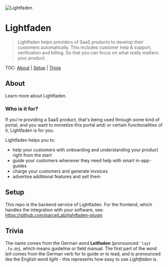 ![Lightfaden](https://github.com/parcelLab/lightfaden/blob/master/lightfaden.png?raw=true)

# Lightfaden

> Lightfaden helps providers of SaaS products to develop their customers automatically. This includes customer help & support, verification and billing. So that you can focus on what really matters: your product.

TOC: [About](#about) | [Setup](#setup) | [Trivia](#trivia)

## About

Learn more about Lightfaden.

### Who is it for?

If you're providing a SaaS product, that's being used through some kind of portal, and you want to monetize this portal and/ or certain functionalities of it, Lightfaden is for you.

Lightfaden helps you to:

* help your customers with onboarding and understanding your product right from the start
* guide your customers whenever they need help with smart in-app-guides
* charge your customers and generate invoices
* advertise additional features and sell them

## Setup

This repo is the backend service of Lightfaden. For the frontend, which handles the integration with your software, see: https://github.com/parcelLab/lightfaden-plugin

## Trivia

The name comes from the German word __Leitfaden__ (pronounced `ˈlaɪ̯tˌfaːdn̩`), which means guideline or field manual. The first part of the word _leit_ comes from the German verb for to guide or to lead, and is pronounced like the English word _light_ - this represents how easy to use _Lightfaden_ is.
